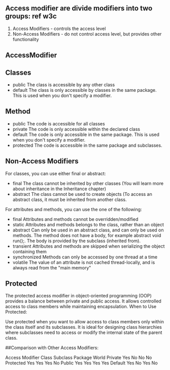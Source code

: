 ## Access modifier are divide modifiers into two groups: ref w3c 

1. Access Modifiers - controls the access level
2. Non-Access Modifiers - do not control access level, but provides other functionality

## AccessModifier
## Classes
- public	The class is accessible by any other class
- default	The class is only accessible by classes in the same package. This is used when you don't specify a modifier. 
## Method
- public	The code is accessible for all classes
- private	The code is only accessible within the declared class
- default	The code is only accessible in the same package. This is used when you don't specify a modifier. 
- protected	The code is accessible in the same package and subclasses. 

## Non-Access Modifiers
For classes, you can use either final or abstract:

- final	The class cannot be inherited by other classes (You will learn more about inheritance in the Inheritance chapter)
- abstract	The class cannot be used to create objects (To access an abstract class, it must be inherited from another class. 

For attributes and methods, you can use the one of the following:

- final	Attributes and methods cannot be overridden/modified
- static	Attributes and methods belongs to the class, rather than an object
- abstract	Can only be used in an abstract class, and can only be used on methods. 
  The method does not have a body, for example abstract void run();. 
  The body is provided by the subclass (inherited from). 
- transient	Attributes and methods are skipped when serializing the object containing them
- synchronized	Methods can only be accessed by one thread at a time
- volatile	The value of an attribute is not cached thread-locally, and is always read from the "main memory"


## Protected
The protected access modifier in object-oriented programming (OOP) provides a balance between private and public access. 
It allows controlled access to class members while maintaining encapsulation.
When to Use Protected:

Use protected when you want to allow access to class members only within the class itself and its subclasses.
It is ideal for designing class hierarchies where subclasses need to access or modify the internal state of the parent class.

##Comparison with Other Access Modifiers:

Access Modifier	  Class	    Subclass	  Package	World
Private	           Yes	       No	        No	      No
Protected	       Yes	       Yes	        Yes    	  No
Public	           Yes	       Yes	        Yes	      Yes
Default	           Yes	       No	        Yes	      No